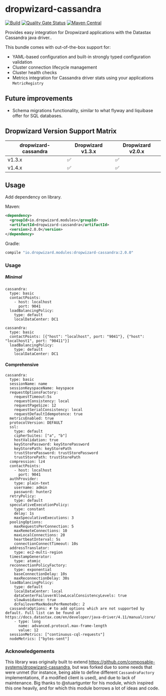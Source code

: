# dropwizard-cassandra

[![Build](https://github.com/dropwizard/dropwizard-cassandra/workflows/Build/badge.svg)](https://github.com/dropwizard/dropwizard-cassandra/actions?query=workflow%3ABuild)
[![Quality Gate Status](https://sonarcloud.io/api/project_badges/measure?project=dropwizard_dropwizard-cassandra&metric=alert_status)](https://sonarcloud.io/dashboard?id=dropwizard_dropwizard-cassandra)
[![Maven Central](https://maven-badges.herokuapp.com/maven-central/io.dropwizard.modules/dropwizard-cassandra/badge.svg)](https://maven-badges.herokuapp.com/maven-central/io.dropwizard.modules/dropwizard-cassandra/)

Provides easy integration for Dropwizard applications with the Datastax Cassandra java driver..

This bundle comes with out-of-the-box support for:
* YAML-based configuration and built-in strongly typed configuration validation
* Cluster connection lifecycle management
* Cluster health checks
* Metrics integration for Cassandra driver stats using your applications `MetricRegistry`

## Future improvements
* Schema migrations functionality, similar to what flyway and liquibase offer for SQL databases.

## Dropwizard Version Support Matrix
dropwizard-cassandra    | Dropwizard v1.3.x  | Dropwizard v2.0.x
----------------------- | ------------------ | ------------------
v1.3.x                  | :white_check_mark: | :white_check_mark:
v1.4.x                  | :white_check_mark: | :white_check_mark:

## Usage
Add dependency on library.

Maven:
```xml
<dependency>
  <groupId>io.dropwizard.modules</groupId>
  <artifactId>dropwizard-cassandra</artifactId>
  <version>2.0.0</version>
</dependency>
```

Gradle:
```groovy
compile "io.dropwizard.modules:dropwizard-cassandra:2.0.0"
```

### Usage

##### Minimal
```
cassandra:
  type: basic
  contactPoints:
    - host: localhost
      port: 9041
  loadBalancingPolicy:
    type: default
    localDataCenter: DC1
```

```
cassandra:
  type: basic
  contactPoints: [{"host": "localhost", port: "9041"}, {"host": "localhost1", port: "90411"}]
  loadBalancingPolicy:
    type: default
    localDataCenter: DC1
```

#### Comprehensive
```
cassandra:
  type: basic
  sessionName: name
  sessionKeyspaceName: keyspace
  requestOptionsFactory:
    requestTimeout:5s
    requestConsistency: local
    requestPageSize: 12
    requestSerialConsistency: local
    requestDefaultIdempotence: true
  metricsEnabled: true
  protocolVersion: DEFAULT
  ssl:
    type: default
    cipherSuites: ["a", "b"]
    hostValidation: true
    keyStorePassword: keyStorePassword
    keyStorePath: keyStorePath
    trustStorePassword: trustStorePassword
    trustStorePath: trustStorePath
  compression: lz4
  contactPoints:
    - host: localhost
      port: 9041
  authProvider:
    type: plain-text
    username: admin
    password: hunter2
  retryPolicy:
    type: default
  speculativeExecutionPolicy:
    type: constant
    delay: 1s
    maxSpeculativeExecutions: 3
  poolingOptions:
    maxRequestsPerConnection: 5
    maxRemoteConnections: 10
    maxLocalConnections: 20
    heartbeatInterval: 5s
    connectionConnectTimeout: 10s
  addressTranslator:
    type: ec2-multi-region
  timestampGenerator:
    type: atomic
  reconnectionPolicyFactory:
    type: exponential
    baseConnectionDelay: 10s
    maxReconnectionDelay: 30s
  loadBalancingPolicy:
    type: default
    localDataCenter: local
    dataCenterFailoverAllowLocalConsistencyLevels: true
    slowAvoidance: true
    dcFailoverMaxNodesPerRemoteDc: 2
  cassandraOptions: # to add options which are not supported by default. Full list can be found at https://docs.datastax.com/en/developer/java-driver/4.11/manual/core/
    - type: long
      name: advanced.protocol.max-frame-length
      value: 12
  sessionMetrics: ["continuous-cql-requests"]
  nodeMetrics: ["bytes-sent"]
```

### Acknowledgements
This library was originally built to extend https://github.com/composable-systems/dropwizard-cassandra, but was forked due to some
needs that were unmet (for instance, being able to define different `CassandraFactory` implementations, if a modified client is used), and
due to lack of maintenance. Big thanks to @stuartgunter for his module, which inspired this one heavily, and for which this module borrows
a lot of ideas and code.
